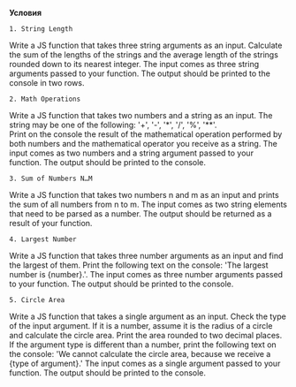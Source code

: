 <strong>Условия</strong></br>

	1. String Length
Write a JS function that takes three string arguments as an input. 
Calculate the sum of the lengths of the strings and the average length of the strings rounded down to its nearest integer.
The input comes as three string arguments passed to your function.
The output should be printed to the console in two rows.

	2. Math Operations
Write a JS function that takes two numbers and a string as an input. 
The string may be one of the following: '+', '-', '*', '/', '%', '**'.  
Print on the console the result of the mathematical operation performed by both numbers and the mathematical operator you receive as a string.
The input comes as two numbers and a string argument passed to your function.
The output should be printed to the console.

	3. Sum of Numbers N…M
Write a JS function that takes two numbers n and m as an input and prints the sum of all numbers from n to m.
The input comes as two string elements that need to be parsed as a number.
The output should be returned as a result of your function.

	4. Largest Number
Write a JS function that takes three number arguments as an input and find the largest of them. Print the following text on the console:  'The largest number is {number}.'.
The input comes as three number arguments passed to your function.
The output should be printed to the console.

	5. Circle Area
Write a JS function that takes a single argument as an input. 
Check the type of the input argument. If it is a number, assume it is the radius of a circle and calculate the circle area. Print the area rounded to two decimal places.
If the argument type is different than a number, print the following text on the console:  'We cannot calculate the circle area, because we receive a {type of argument}.'
The input comes as a single argument passed to your function.
The output should be printed to the console.
